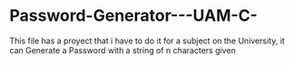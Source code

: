 # Password-Generator---UAM-C-

This file has a proyect that i have to do it for a subject on the University, it can Generate a Password with a string of n characters given

